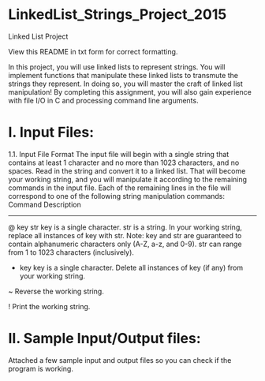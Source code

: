 # LinkedList_Strings_Project_2015
Linked List Project

View this README in txt form for correct formatting.

In this project, you will use linked lists to represent
strings. You will implement functions that manipulate these linked lists to
transmute the strings they represent. In doing so, you will master the craft
of linked list manipulation!
By completing this assignment, you will also gain experience with file
I/O in C and processing command line arguments.

I. Input Files:
==============

1.1. Input File Format
The input file will begin with a single string that contains at least 1 character and no more than 1023
characters, and no spaces. Read in the string and convert it to a linked list. That will become your
working string, and you will manipulate it according to the remaining commands in the input file.
Each of the remaining lines in the file will correspond to one of the following string manipulation
commands:
Command             Description
-------             --------------
@ key str           key is a single character. str is a string. In your working string, replace all instances of key with str.
                    Note: key and str are guaranteed to contain alphanumeric characters only
                    (A-Z, a-z, and 0-9). str can range from 1 to 1023 characters (inclusively).
                    
- key               key is a single character. Delete all instances of key (if any) from your working string.

~                   Reverse the working string.

!                   Print the working string.


II. Sample Input/Output files:
=============================
Attached a few sample input and output files so you can check if the program is working.
